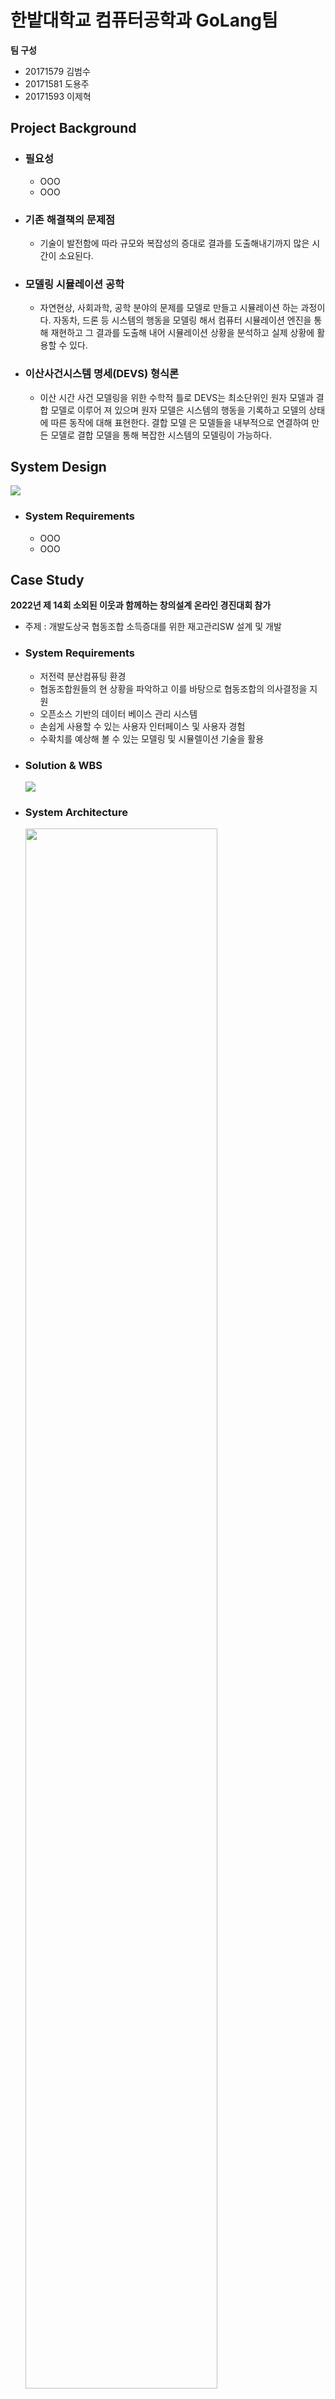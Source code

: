 # 한밭대학교 컴퓨터공학과 GoLang팀

**팀 구성**
- 20171579 김범수 
- 20171581 도용주
- 20171593 이제혁

## Project Background
- ### 필요성
  - OOO
  - OOO
- ### 기존 해결책의 문제점
  - 기술이 발전함에 따라 규모와 복잡성의 증대로 결과를 도출해내기까지 많은 시간이 소요된다.
- ### 모델링 시뮬레이션 공학
  - 자연현상, 사회과학, 공학 분야의 문제를 모델로 만들고 시뮬레이션 하는 과정이다. 자동차, 드론 등 시스템의 행동을 모델링 해서 컴퓨터 시뮬레이션 엔진을 통해 재현하고 그 결과를 도출해 내어 시뮬레이션 상황을 분석하고 실제 상황에 활용할 수 있다.
- ### 이산사건시스템 명세(DEVS) 형식론
  - 이산 시간 사건 모델링을 위한 수학적 틀로 DEVS는 최소단위인 원자 모델과 결합 모델로 이루어 져 있으며 원자 모델은 시스템의 행동을 기록하고 모델의 상태에 따른 동작에 대해 표현한다. 결합 모델 은 모델들을 내부적으로 연결하여 만든 모델로 결합 모델을 통해 복잡한 시스템의 모델링이 가능하다. 
  
## System Design
<img src="https://img.shields.io/badge/Go-00ADD8?style=for-the-badge&logo=Go&logoColor=white"> 

  - ### System Requirements
    - OOO
    - OOO
## Case Study
   **2022년 제 14회 소외된 이웃과 함께하는 창의설계 온라인 경진대회 참가**
  - 주제 : 개발도상국 협동조합 소득증대를 위한 재고관리SW 설계 및 개발
  - ### System Requirements
    - 저전력 분산컴퓨팅 환경
    - 협동조합원들의 현 상황을 파악하고 이를 바탕으로 협동조합의 의사결정을 지원
    - 오픈소스 기반의 데이터 베이스 관리 시스템
    - 손쉽게 사용할 수 있는 사용자 인터페이스 및 사용자 경험
    - 수확치를 예상해 볼 수 있는 모델링 및 시뮬렐이션 기술을 활용
  - ### Solution & WBS
    <img src="https://user-images.githubusercontent.com/97873618/206085999-5d72eca9-873a-4516-8859-0ae00da9b9f3.PNG">
    
  - ### System Architecture
    <img src="https://user-images.githubusercontent.com/97873618/205780550-1c41f05b-daa0-4a1e-be19-586c0a5f7acd.png" height="80%" width="80%">
    
  - ### Simulation Modeling  
    - 조합원, 협동조합, 구매자 의 행동을 DEVS 기반으로 모델링
    - 지난 1년간의 평균 입고량 과 평균 출하량을 바탕으로 1년동안의 재고량을 시뮬레이션
    <img src="https://user-images.githubusercontent.com/97873618/205785749-a0cdaaa8-cfeb-48ec-abd2-54679a054a1c.png">
  
  - ### Simulation Result
    - 입력 : 보관기간, 수요 변화 예상, 공급 변화 예상
    - 출력 : 입고량, 출하량, 재고, 보관기간이 지나 버려진량, 구매를 희망했으나 재고부족으로 판매하지 못한 양
    <img src="https://user-images.githubusercontent.com/97873618/205791070-4b1cd477-3a35-4c50-9067-3934a8b3bdf2.png" height="70%" width="70%">
## Conclusion
  - ### OOO
  - ### OOO
  
## Project Outcome
- ### 2022년 한국시뮬레이션학회 춘계온라인 학술대회 참가
- ### 2022년 제 14회 소외된 이웃과 함께하는 창의설계 온라인 경진대회 동상 수상
- ### 2022년 제 11회 정보기술대학 작품전시회 동상 수상

## Poster
<img src="https://user-images.githubusercontent.com/97873618/205790513-104c5004-7337-41b0-bb82-2c2930ce626d.png" height="70%" width="70%">

